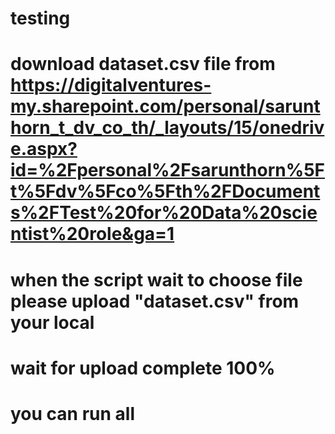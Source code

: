 # testing

# download dataset.csv file from https://digitalventures-my.sharepoint.com/personal/sarunthorn_t_dv_co_th/_layouts/15/onedrive.aspx?id=%2Fpersonal%2Fsarunthorn%5Ft%5Fdv%5Fco%5Fth%2FDocuments%2FTest%20for%20Data%20scientist%20role&ga=1

# when the script wait to choose file please upload "dataset.csv" from your local

# wait for upload complete 100%

# you can run all
